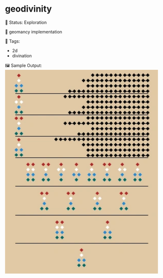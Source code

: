 # geodivinity

🧪 Status: Exploration

📎  geomancy implementation

🎨 Tags: 
- 2d
- divination

🖼️ Sample Output:  
<img src="0001.webp" alt="3DLorenzAnimation sample output" width="800" />
